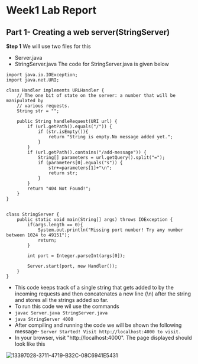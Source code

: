 # Week1 Lab Report
## Part 1- Creating a web server(StringServer)

**Step 1**
We will use two files for this
- Server.java
- StringServer.java
The code for StringServer.java is given below
```
import java.io.IOException;
import java.net.URI;

class Handler implements URLHandler {
    // The one bit of state on the server: a number that will be manipulated by
    // various requests.
    String str = "";

    public String handleRequest(URI url) {
        if (url.getPath().equals("/")) {
            if (str.isEmpty()){
                return "String is empty.No message added yet.";
            }
        }
        if (url.getPath().contains("/add-message")) {
            String[] parameters = url.getQuery().split("=");
            if (parameters[0].equals("s")) {
                str+=parameters[1]+"\n";
                return str;
            }
        }
        return "404 Not Found!";
    }
}


class StringServer {
    public static void main(String[] args) throws IOException {
        if(args.length == 0){
            System.out.println("Missing port number! Try any number between 1024 to 49151");
            return;
        }

        int port = Integer.parseInt(args[0]);

        Server.start(port, new Handler());
    }
}
```


- This code keeps track of a single string that gets added to by the incoming requests and then concatenates a new line (\n) after the string and stores all the strings added so far.
- To run this code we wil use the commands
- `javac Server.java StringServer.java`
- `java StringServer 4000`
- After compiling and running the code we will be shown the following message-
       `Server Started! Visit http://localhost:4000 to visit.`
- In your browser, visit "http://localhost:4000". The page displayed should look like this


![13397028-3711-4719-B32C-08C6941E5431](https://user-images.githubusercontent.com/122580828/215579612-2a8d3c8c-65ce-4715-b0b7-865d76882e0d.jpeg)








